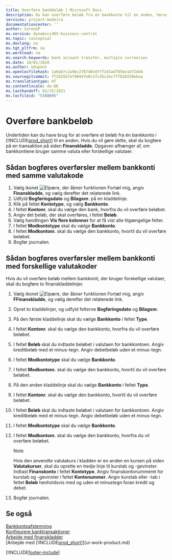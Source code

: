 ```yaml
---
title: Overføre bankbeløb | Microsoft Docs
description: Du kan overføre beløb fra én bankkonto til en anden, herunder forskellige valutaer, ved at bogføre transaktionen i finanskladden.
services: project-madeira
documentationcenter: ''
author: SorenGP
ms.service: dynamics365-business-central
ms.topic: conceptual
ms.devlang: na
ms.tgt_pltfrm: na
ms.workload: na
ms.search.keywords: bank account transfer, multiple currencies
ms.date: 10/01/2020
ms.author: edupont
ms.openlocfilehash: 1a0ab7c2a96c278740c07ff243ad785be1d72dd4
ms.sourcegitcommit: ff2b55b7e790447e0c1fcd5c2ec7f7610338ebaa
ms.translationtype: HT
ms.contentlocale: da-DK
ms.lasthandoff: 02/15/2021
ms.locfileid: "5388095"
---
```

# <a name="transfer-bank-funds"></a>Overføre bankbeløb
Undertiden kan du have brug for at overføre et beløb fra én bankkonto i [!INCLUDE[prod_short](includes/prod_short.md)] til en anden. Hvis du vil gøre dette, skal du bogføre på en transaktion på siden **Finanskladde**. Opgaven afhænger af, om bankkontiene bruger samme valuta eller forskellige valutaer.

## <a name="to-post-a-transfer-between-bank-accounts-with-the-same-currency-code"></a>Sådan bogføres overførsler mellem bankkonti med samme valutakode
1. Vælg ikonet ![Elpære, der åbner funktionen Fortæl mig](media/ui-search/search_small.png "Fortæl mig, hvad du vil foretage dig"), angiv **Finanskladde**, og vælg derefter det relaterede link.
2. Udfyld **Bogføringsdato** og **Bilagsnr.** på en kladdelinje.
3. Klik på feltet **Kontotype**, og vælg **Bankkonto**.
4. I feltet **Kontonr.** skal du vælge den bank, hvorfra du vil overføre beløbet.
5. Angiv det beløb, der skal overføres, i feltet **Beløb**.
6. Vælg handlingen **Vis flere kolonner** for at få vist alle tilgængelige felter.
7. I feltet **Modkontotype** skal du vælge **Bankkonto**.
8. I feltet **Modkontonr.** skal du vælge den bankkonto, hvortil du vil overføre beløbet.
9. Bogfør journalen.

## <a name="to-post-a-transfer-between-bank-accounts-with-different-currency-codes"></a>Sådan bogføres overførsler mellem bankkonti med forskellige valutakoder
Hvis du vil overføre beløb mellem bankkonti, der bruger forskellige valutaer, skal du bogføre to finanskladdelinjer.

1. Vælg ikonet ![Elpære, der åbner funktionen Fortæl mig](media/ui-search/search_small.png "Fortæl mig, hvad du vil foretage dig"), angiv **FFinanskladde**, og vælg derefter det relaterede link.
2. Opret to kladdelinjer, og udfyld felterne **Bogføringsdato** og **Bilagsnr.**
3. På den første kladdelinje skal du vælge **Bankkonto** i feltet **Type**.
4. I feltet **Kontonr.** skal du vælge den bankkonto, hvorfra du vil overføre beløbet.
5. I feltet **Beløb** skal du indtaste beløbet i valutaen for bankkontoen. Angiv kreditbeløb med et minus-tegn. Angiv debetbeløb uden et minus-tegn.
6. I feltet **Modkontotype** skal du vælge **Bankkonto**.
7. I feltet **Modkontonr.** skal du vælge den bankkonto, hvortil du vil overføre beløbet.
8. På den anden kladdelinje skal du vælge **Bankkonto** i feltet **Type**.
9. I feltet **Kontonr.** skal du vælge den bankkonto, hvortil du vil overføre beløbet.
10. I feltet **Beløb** skal du indtaste beløbet i valutaen for bankkontoen. Angiv kreditbeløb med et minus-tegn. Angiv debetbeløb uden et minus-tegn.
11. I feltet **Modkontotype** skal du vælge **Bankkonto**.  
12. I feltet **Modkontonr.** skal du vælge den bankkonto, hvorfra du vil overføre beløbet.

    > [!NOTE]  
    > Hvis den anvendte valutakurs i kladden er en anden en kursen på siden **Valutakurser**, skal du oprette en tredje linje til kurstab og -gevinster. Indtast **Finanskonto** i feltet **Kontotype**. Angiv finanskontonummeret for kurstab og -gevinster i feltet **Kontonummer**. Angiv kurstab eller -tab i feltet **Beløb** henholdsvis med og uden et minustegn foran kredit og debet.
13. Bogfør journalen.

## <a name="see-also"></a>Se også
[Bankkontoafstemning](bank-manage-bank-accounts.md)  
[Konfigurere banktransaktioner](bank-setup-banking.md)  
[Arbejde med finanskladder](ui-work-general-journals.md)  
[Arbejde med [!INCLUDE[prod_short](includes/prod_short.md)]](ui-work-product.md)


[!INCLUDE[footer-include](includes/footer-banner.md)]
